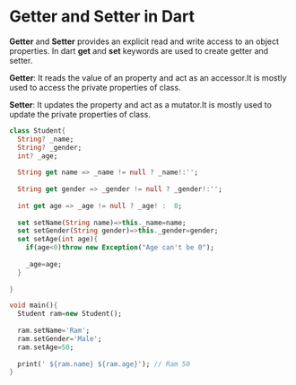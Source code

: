 # Getter and Setter in Dart
**Getter** and **Setter** provides an explicit read and write access to an object properties. In dart **get** and **set** keywords are used to create getter and setter.

**Getter**: It reads the value of an property and act as an accessor.It is mostly used to access the private properties of class.

**Setter**: It updates the property and act as a mutator.It is mostly used to update the private properties of class.

```dart
class Student{
  String? _name;
  String? _gender;
  int? _age;
  
  String get name => _name != null ? _name!:'';
  
  String get gender => _gender != null ? _gender!:'';
  
  int get age => _age != null ? _age! :  0;
  
  set setName(String name)=>this._name=name;
  set setGender(String gender)=>this._gender=gender;
  set setAge(int age){
    if(age<0)throw new Exception("Age can't be 0");
   
    _age=age;
  }
  
}

void main(){
  Student ram=new Student();
  
  ram.setName='Ram';
  ram.setGender='Male';
  ram.setAge=50;
  
  print(' ${ram.name} ${ram.age}'); // Ram 50
}
```